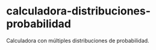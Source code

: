 # calculadora-distribuciones-probabilidad
Calculadora con múltiples distribuciones de probabilidad.
